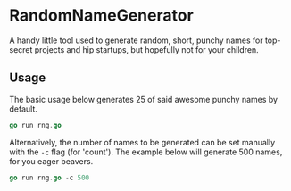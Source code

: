 RandomNameGenerator
===================

A handy little tool used to generate random, short, punchy names for top-secret projects and hip startups, but hopefully not for your children.

Usage
-----

The basic usage below generates 25 of said awesome punchy names by default.

```go
go run rng.go
```

Alternatively, the number of names to be generated can be set manually with the `-c` flag (for 'count'). The example below will generate 500 names, for you eager beavers.

```go
go run rng.go -c 500
```